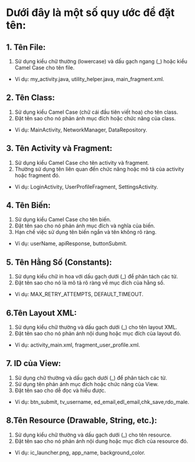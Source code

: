 # Dưới đây là một số quy ước để đặt tên:

## 1. Tên File:
1. Sử dụng kiểu chữ thường (lowercase) và dấu gạch ngang (_) hoặc kiểu Camel Case cho tên file.
* Ví dụ: my_activity.java, utility_helper.java, main_fragment.xml.

## 2. Tên Class:
1. Sử dụng kiểu Camel Case (chữ cái đầu tiên viết hoa) cho tên class.
2. Đặt tên sao cho nó phản ánh mục đích hoặc chức năng của class.
* Ví dụ: MainActivity, NetworkManager, DataRepository.

## 3. Tên Activity và Fragment:
1. Sử dụng kiểu Camel Case cho tên activity và fragment.
2. Thường sử dụng tên liên quan đến chức năng hoặc mô tả của activity hoặc fragment đó.
* Ví dụ: LoginActivity, UserProfileFragment, SettingsActivity.

## 4. Tên Biến:
1. Sử dụng kiểu Camel Case cho tên biến.
2. Đặt tên sao cho nó phản ánh mục đích và nghĩa của biến.
3. Hạn chế việc sử dụng tên biến ngắn và tên không rõ ràng.
* Ví dụ: userName, apiResponse, buttonSubmit.

## 5. Tên Hằng Số (Constants):
1. Sử dụng kiểu chữ in hoa với dấu gạch dưới (_) để phân tách các từ.
2. Đặt tên sao cho nó là mô tả rõ ràng về mục đích của hằng số.
* Ví dụ: MAX_RETRY_ATTEMPTS, DEFAULT_TIMEOUT.

## 6.Tên Layout XML:
1. Sử dụng kiểu chữ thường và dấu gạch dưới (_) cho tên layout XML.
2. Đặt tên sao cho nó phản ánh nội dung hoặc mục đích của layout đó.
* Ví dụ: activity_main.xml, fragment_user_profile.xml.

## 7. ID của View:
1. Sử dụng chữ thường và dấu gạch dưới (_) để phân tách các từ.
2. Sử dụng tên phản ánh mục đích hoặc chức năng của View.
3. Đặt tên sao cho dễ đọc và hiểu được.
* Ví dụ: btn_submit, tv_username, ed_email,edl_email,chk_save,rdo_male.

## 8.Tên Resource (Drawable, String, etc.):
1. Sử dụng kiểu chữ thường và dấu gạch dưới (_) cho tên resource.
2. Đặt tên sao cho nó phản ánh nội dung hoặc mục đích của resource đó.
* Ví dụ: ic_launcher.png, app_name, background_color.
